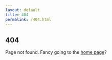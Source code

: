 ```yaml
---
layout: default
title: 404
permalink: /404.html
---
```


<script>
var urls = {
/*Old URL Redirects*/
  '/2018/06/14/softly-softly/': '/blog/2018-06-14-softly-softly/',
  '/2018/06/12/vote-another-day/': '/blog/2018-06-12-vote-another-day/',
  '/2018/05/18/playing-with-eveything-fixing-nothing/': '/blog/2018-05-18-playing-with-eveything-fixing-nothing/',
  '/2018/05/15/commanding-opinion-brexit/': '/blog/2018-05-15-commanding-opinion-brexit/',
  '/2018/04/29/rudd-gone-who-goes-in/': '/blog/2018-04-29-rudd-gone-who-goes-in/',
  '/2018/04/28/a-change-in-tone/': '/blog/2018-04-28-a-change-in-tone/',
  '/2018/04/27/windrush-catching-up-on-rudd/': '/blog/2018-04-27-windrush-catching-up-on-rudd/',
  '/2018/04/19/customs-and-a-border-come-to-a-head/': '/blog/2018-04-19-customs-and-a-border-come-to-a-head/',
  '/2018/04/18/uncustomary-proceedings/': '/blog/2018-04-18-uncustomary-proceedings/',
  '/2018/04/17/windrush-scandal-is-nowhere-near-resolved/': '/blog/2018-04-17-windrush-scandal-is-nowhere-near-resolved/',
  '/2018/04/15/the-windrush-generation-should-be-treated-with-care-and-decency/': '/blog/2018-04-15-the-windrush-generation-should-be-treated-with-care-and-decency/',
  '/2018/02/22/now-aint-that-stupid/': '/blog/2018-02-22-now-aint-that-stupid/',
  '/2018/02/06/east-coast-getting-the-dor/': '/blog/2018-02-06-east-coast-getting-the-dor/',
  '/2017/12/03/may-needs-to-be-socially-responsible/': '/blog/2017-12-03-may-needs-to-be-socially-responsible/',
  '/2017/11/08/comprehensively-incompetent/': '/blog/2017-11-08-comprehensively-incompetent/',
  '/2017/09/17/uk-stats-chief-rebukes-johnson/': '/blog/2017-09-17-uk-stats-chief-rebukes-johnson/',
  '/2017/09/17/brexit-all-going-nowhere/': '/blog/2017-09-17-brexit-all-going-nowhere/',
  '/2017/09/13/unparliamentary-behaviour/': '/blog/2017-09-13-unparliamentary-behaviour/',
  '/2017/09/13/theresa-may-could-reform/': '/blog/2017-09-13-theresa-may-could-reform/',
  '/2017/09/12/west-midlands-transport/': '/blog/2017-09-12-west-midlands-transport/',
  '/2017/09/12/police-raise/': '/blog/2017-09-12-police-raise/',
  '/2016/08/01/on-nomination/': '/blog/2016-08-01-on-nomination/',
  '/2016/03/30/vb-ui/': '/blog/2016-03-30-vb-ui/',
  '/2016/01/28/national-living-wage-how-it-is-not/': '/blog/2016-01-28-national-living-wage-how-it-is-not/',
  '/2015/07/01/the-right-to-be-forgotten-is-wrong-and-here-is-why/': '/blog/2015-07-01-the-right-to-be-forgotten-is-wrong-and-here-is-why/',
  '/2015/05/30/post-to-jekyll-with-a-one-page-cms/': '/blog/2015-05-30-post-to-jekyll-with-a-one-page-cms/',
  '/2015/05/18/speedy-no-more/': '/blog/2015-05-18-speedy-no-more/',
  '/2014/12/23/PJAX-is-the-wrong-approach/': '/blog/2014-12-23-PJAX-is-the-wrong-approach/',
  '/2014/10/26/Meet-Nimrod/': '/blog/2014-10-26-Meet-Nimrod/',
  '/2014/10/24/Give-your-Github-pages-some-Travis-CI/': '/blog/2014-10-24-Give-your-Github-pages-some-Travis-CI/',
  '/2014/10/24/GMod-Loading-Page/': '/blog/2014-10-24-GMod-Loading-Page/',
  '/2014/04/19/Infographic-feature-articles/': '/blog/2014-04-19-Infographic-feature-articles/',
  '/2014/04/18/Cheapcast-android-app/': '/blog/2014-04-18-Cheapcast-android-app/',
  '/2014/04/17/No-Backend-Web-Editing/': '/blog/2014-04-17-No-Backend-Web-Editing/',
  '/2013/01/23/static-versus-dynamic-websites/': '/blog/2013-01-23-static-versus-dynamic-websites/',
  '/2013/01/21/ssh-a-simple-understanding/': '/blog/2013-01-21-ssh-a-simple-understanding/',
/*Latest URL redirects*/
  '/blog/2018-06-14-softly-softly/':'/blog/2018-06-14/softly-softly/','/blog/2018-06-12-vote-another-day/':'/blog/2018-06-12/vote-another-day/','/blog/2018-05-18-playing-with-eveything-fixing-nothing/':'/blog/2018-05-18/playing-with-eveything-fixing-nothing/','/blog/2018-05-15-commanding-opinion-brexit/':'/blog/2018-05-15/commanding-opinion-brexit/','/blog/2018-04-29-rudd-gone-who-goes-in/':'/blog/2018-04-29/rudd-gone-who-goes-in/','/blog/2018-04-28-a-change-in-tone/':'/blog/2018-04-28/a-change-in-tone/','/blog/2018-04-27-windrush-catching-up-on-rudd/':'/blog/2018-04-27/windrush-catching-up-on-rudd/','/blog/2018-04-19-customs-and-a-border-come-to-a-head/':'/blog/2018-04-19/customs-and-a-border-come-to-a-head/','/blog/2018-04-18-uncustomary-proceedings/':'/blog/2018-04-18/uncustomary-proceedings/','/blog/2018-04-17-windrush-scandal-is-nowhere-near-resolved/':'/blog/2018-04-17/windrush-scandal-is-nowhere-near-resolved/','/blog/2018-04-15-the-windrush-generation-should-be-treated-with-care-and-decency/':'/blog/2018-04-15/the-windrush-generation-should-be-treated-with-care-and-decency/','/blog/2018-02-22-now-aint-that-stupid/':'/blog/2018-02-22/now-aint-that-stupid/','/blog/2018-02-06-east-coast-getting-the-dor/':'/blog/2018-02-06/east-coast-getting-the-dor/','/blog/2017-12-03-may-needs-to-be-socially-responsible/':'/blog/2017-12-03/may-needs-to-be-socially-responsible/','/blog/2017-11-08-comprehensively-incompetent/':'/blog/2017-11-08/comprehensively-incompetent/','/blog/2017-09-17-uk-stats-chief-rebukes-johnson/':'/blog/2017-09-17/uk-stats-chief-rebukes-johnson/','/blog/2017-09-17-brexit-all-going-nowhere/':'/blog/2017-09-17/brexit-all-going-nowhere/','/blog/2017-09-13-unparliamentary-behaviour/':'/blog/2017-09-13/unparliamentary-behaviour/','/blog/2017-09-13-theresa-may-could-reform/':'/blog/2017-09-13/theresa-may-could-reform/','/blog/2017-09-12-west-midlands-transport/':'/blog/2017-09-12/west-midlands-transport/','/blog/2017-09-12-police-raise/':'/blog/2017-09-12/police-raise/','/blog/2016-08-01-on-nomination/':'/blog/2016-08-01/on-nomination/','/blog/2016-03-30-vb-ui/':'/blog/2016-03-30/vb-ui/','/blog/2016-01-28-national-living-wage-how-it-is-not/':'/blog/2016-01-28/national-living-wage-how-it-is-not/','/blog/2015-07-01-the-right-to-be-forgotten-is-wrong-and-here-is-why/':'/blog/2015-07-01/the-right-to-be-forgotten-is-wrong-and-here-is-why/','/blog/2015-05-30-post-to-jekyll-with-a-one-page-cms/':'/blog/2015-05-30/post-to-jekyll-with-a-one-page-cms/','/blog/2015-05-18-speedy-no-more/':'/blog/2015-05-18/speedy-no-more/','/blog/2014-12-23-PJAX-is-the-wrong-approach/':'/blog/2014-12-23/PJAX-is-the-wrong-approach/','/blog/2014-10-26-Meet-Nimrod/':'/blog/2014-10-26/Meet-Nimrod/','/blog/2014-10-24-Give-your-Github-pages-some-Travis-CI/':'/blog/2014-10-24/Give-your-Github-pages-some-Travis-CI/','/blog/2014-10-24-GMod-Loading-Page/':'/blog/2014-10-24/GMod-Loading-Page/','/blog/2014-04-19-Infographic-feature-articles/':'/blog/2014-04-19/Infographic-feature-articles/','/blog/2014-04-18-Cheapcast-android-app/':'/blog/2014-04-18/Cheapcast-android-app/','/blog/2014-04-17-No-Backend-Web-Editing/':'/blog/2014-04-17/No-Backend-Web-Editing/','/blog/2013-01-23-static-versus-dynamic-websites/':'/blog/2013-01-23/static-versus-dynamic-websites/','/blog/2013-01-21-ssh-a-simple-understanding/':'/blog/2013-01-21/ssh-a-simple-understanding/'
{% for post in site.posts %}{% capture day %}{{ post.date | date: '%d%m%Y' }}{% endcapture %}{% capture nday %}{{ post.next.date | date: '%d%m%Y' }}{% endcapture %}{% if day != nday %},'/blog/{{ post.date | date: "%Y-%m-%d" }}/':'/blog/#{{ post.date | date: "%Y-%m-%d" }}'{% endif %}{% endfor %}
}
if(urls[window.location.pathname]){
  window.location.href="http://ir-g.uk"+urls[window.location.pathname]+window.location.search+window.location.hash;
}
</script>

## 404

Page not found. Fancy going to the <a href="/">home page</a>?

